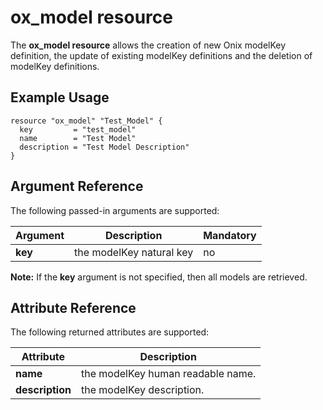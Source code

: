 # ox_model resource

The __ox_model resource__ allows the creation of new Onix modelKey definition, the update of existing modelKey definitions and the deletion of modelKey definitions.

## Example Usage

```hcl-terraform
resource "ox_model" "Test_Model" {
  key         = "test_model"
  name        = "Test Model"
  description = "Test Model Description"
}
```
## Argument Reference

The following passed-in arguments are supported:

| Argument | Description | Mandatory |
|---|---|---|
| __key__| the modelKey natural key | no |

__Note:__ If the __key__ argument is not specified, then all models are retrieved.

## Attribute Reference

The following returned attributes are supported:

| Attribute | Description |
|---|---|
| __name__| the modelKey human readable name. |
| __description__| the modelKey description. |